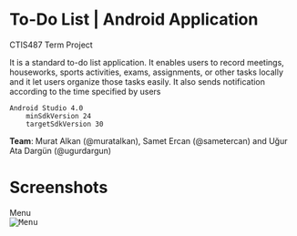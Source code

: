 # To-Do List | Android Application
CTIS487 Term Project

It is a standard to-do list application. It enables users to record meetings, houseworks, sports activities, exams, assignments, or
other tasks locally and it let users organize those tasks easily. It also sends notification according to the time specified by users

    Android Studio 4.0
        minSdkVersion 24
        targetSdkVersion 30


**Team**: Murat Alkan (@muratalkan), Samet Ercan (@sametercan) and Uğur Ata Dargün (@ugurdargun)

# Screenshots
Menu </br>
<kbd>
![Menu](https://images2.imgbox.com/b2/95/9fw1RwHT_o.png)
</kbd>
